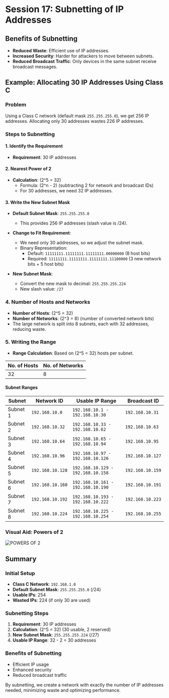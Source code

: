 # Session 17: Subnetting of IP Addresses

## Benefits of Subnetting
- **Reduced Waste**: Efficient use of IP addresses.
- **Increased Security**: Harder for attackers to move between subnets.
- **Reduced Broadcast Traffic**: Only devices in the same subnet receive broadcast messages.

## Example: Allocating 30 IP Addresses Using Class C

### Problem
Using a Class C network (default mask `255.255.255.0`), we get 256 IP addresses. Allocating only 30 addresses wastes 226 IP addresses.

### Steps to Subnetting

#### 1. Identify the Requirement
- **Requirement**: 30 IP addresses

#### 2. Nearest Power of 2
- **Calculation**: \(2^5 = 32\)
  - Formula: \(2^n - 2\) (subtracting 2 for network and broadcast IDs)
  - For 30 addresses, we need 32 IP addresses.

#### 3. Write the New Subnet Mask
- **Default Subnet Mask**: `255.255.255.0`
  - This provides 256 IP addresses (slash value is /24).

- **Change to Fit Requirement**:
  - We need only 30 addresses, so we adjust the subnet mask.
  - Binary Representation:
    - Default: `11111111.11111111.11111111.00000000` (8 host bits)
    - Required: `11111111.11111111.11111111.11100000` (3 new network bits + 5 host bits)

- **New Subnet Mask**:
  - Convert the new mask to decimal: `255.255.255.224`
  - New slash value: `/27`

### 4. Number of Hosts and Networks
- **Number of Hosts**: \(2^5 = 32\)
- **Number of Networks**: \(2^3 = 8\) (number of converted network bits)
- The large network is split into 8 subnets, each with 32 addresses, reducing waste.

### 5. Writing the Range
- **Range Calculation**: Based on \(2^5 = 32\) hosts per subnet.

| No. of Hosts | No. of Networks |
|--------------|-----------------|
| 32           | 8               |

#### Subnet Ranges

| Subnet        | Network ID     | Usable IP Range               | Broadcast ID       |
|---------------|----------------|-------------------------------|--------------------|
| Subnet 1      | `192.168.10.0` | `192.168.10.1 - 192.168.10.30`| `192.168.10.31`    |
| Subnet 2      | `192.168.10.32`| `192.168.10.33 - 192.168.10.62`| `192.168.10.63`   |
| Subnet 3      | `192.168.10.64`| `192.168.10.65 - 192.168.10.94`| `192.168.10.95`   |
| Subnet 4      | `192.168.10.96`| `192.168.10.97 - 192.168.10.126`| `192.168.10.127` |
| Subnet 5      | `192.168.10.128`| `192.168.10.129 - 192.168.10.158`| `192.168.10.159`|
| Subnet 6      | `192.168.10.160`| `192.168.10.161 - 192.168.10.190`| `192.168.10.191`|
| Subnet 7      | `192.168.10.192`| `192.168.10.193 - 192.168.10.222`| `192.168.10.223`|
| Subnet 8      | `192.168.10.224`| `192.168.10.225 - 192.168.10.254`| `192.168.10.255`|

### Visual Aid: Powers of 2
![POWERS OF 2](https://raw.github.com/karthikeya03/IMAGES/JustMain/123.png)

## Summary

### Initial Setup
- **Class C Network**: `192.168.1.0`
- **Default Subnet Mask**: `255.255.255.0` (/24)
- **Usable IPs**: 254
- **Wasted IPs**: 224 (if only 30 are used)

### Subnetting Steps
1. **Requirement**: 30 IP addresses
2. **Calculation**: \(2^5 = 32\) (30 usable, 2 reserved)
3. **New Subnet Mask**: `255.255.255.224` (/27)
4. **Usable IP Range**: 32 - 2 = 30 addresses

### Benefits of Subnetting
- Efficient IP usage
- Enhanced security
- Reduced broadcast traffic

By subnetting, we create a network with exactly the number of IP addresses needed, minimizing waste and optimizing performance.
